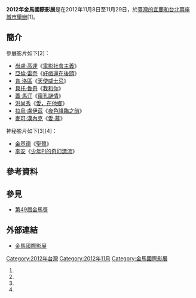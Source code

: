 **2012年金馬國際影展**是在2012年11月8日至11月29日，於[臺灣的](../Page/臺灣.md "wikilink")[宜蘭和](../Page/宜蘭.md "wikilink")[台北兩座城市舉辦](../Page/台北.md "wikilink")\[1\]。

## 簡介

參展影片如下\[2\]：

  - [尚盧·高達](../Page/尚盧·高達.md "wikilink")《[電影社會主義](../Page/電影社會主義.md "wikilink")》
  - [亞倫·雷奈](../Page/亞倫·雷奈.md "wikilink")《[好戲還在後頭](../Page/好戲還在後頭.md "wikilink")》
  - [肯·洛區](../Page/肯·洛區.md "wikilink")《[天使威士忌](../Page/天使威士忌.md "wikilink")》
  - [貝托·魯奇](../Page/貝托·魯奇.md "wikilink")《[我和你](../Page/我和你.md "wikilink")》
  - [蓋·馬汀](../Page/蓋·馬汀.md "wikilink")《[窺孔謎情](../Page/窺孔謎情.md "wikilink")》
  - [洪尚秀](../Page/洪尚秀.md "wikilink")《[愛，在他鄉](../Page/愛，在他鄉.md "wikilink")》
  - [拉烏·盧伊茲](../Page/拉烏·盧伊茲.md "wikilink")《[夜色降臨之前](../Page/夜色降臨之前.md "wikilink")》
  - [麥可·漢內克](../Page/麥可·漢內克.md "wikilink")《[愛·慕](../Page/愛·慕.md "wikilink")》

神秘影片如下\[3\]\[4\]：

  - [金基德](../Page/金基德.md "wikilink")《[聖殤](../Page/聖殤.md "wikilink")》
  - [李安](../Page/李安.md "wikilink")《[少年PI的奇幻漂流](../Page/少年PI的奇幻漂流_\(電影\).md "wikilink")》

## 參考資料

## 參見

  - [第49屆金馬獎](../Page/第49屆金馬獎.md "wikilink")

## 外部連結

  - [金馬國際影展](http://www.goldenhorse.org.tw/film/about/overview/)

[Category:2012年台灣](https://zh.wikipedia.org/wiki/Category:2012年台灣 "wikilink")
[Category:2012年11月](https://zh.wikipedia.org/wiki/Category:2012年11月 "wikilink")
[Category:金馬國際影展](https://zh.wikipedia.org/wiki/Category:金馬國際影展 "wikilink")

1.
2.
3.
4.